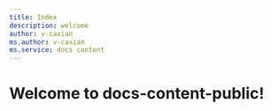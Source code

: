 ```yaml
---
title: Index
description: welcome
author: v-caxian
ms.author: v-caxian
ms.service: docs content
---
```



# Welcome to docs-content-public!
